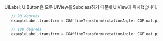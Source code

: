 UILabel, UIButton은 모두 UIView를 Subclass하기 때문에 UIView에 위치했습니다.
  
```swift
   // 90 degrees
   exampleLabel.transform = CGAffineTransform(rotationAngle: CGFloat.pi / 2)

   // 180 degrees
   exampleLabel.transform = CGAffineTransform(rotationAngle: CGFloat.pi)
```
